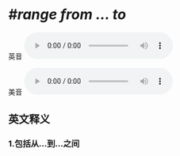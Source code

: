 # ***\#range from … to*** 
英音
<audio src="./media/range from……to1_AAC.aac" controls="controls"></audio>

美音
<audio src="./media/range from……to1_AAC.aac" controls="controls"></audio>



  

英文释义
---
### 1.**包括从…到…之间**  


